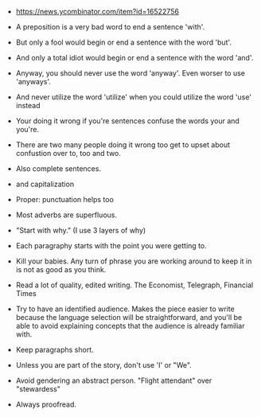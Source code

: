 * https://news.ycombinator.com/item?id=16522756
* A preposition is a very bad word to end a sentence 'with'.
* But only a fool would begin or end a sentence with the word 'but'.
* And only a total idiot would begin or end a sentence with the word 'and'.
* Anyway, you should never use the word 'anyway'. Even worser to use 'anyways'.
* And never utilize the word 'utilize' when you could utilize the word 'use'
  instead
* Your doing it wrong if you're sentences confuse the words your and you're.
* There are two many people doing it wrong too get to upset about confustion
  over to, too and two.
* Also complete sentences.
* and capitalization
* Proper: punctuation helps too

* Most adverbs are superfluous.

* "Start with why." (I use 3 layers of why)
* Each paragraphy starts with the point you were getting to.
* Kill your babies. Any turn of phrase you are working around to keep it in is
  not as good as you think.
* Read a lot of quality, edited writing. The Economist, Telegraph, Financial
  Times

* Try to have an identified audience. Makes the piece easier to write because
  the language selection will be straightforward, and you'll be able to avoid
  explaining concepts that the audience is already familiar with.
* Keep paragraphs short.
* Unless you are part of the story, don't use 'I' or "We".
* Avoid gendering an abstract person. "Flight attendant" over "stewardess"

* Always proofread.
